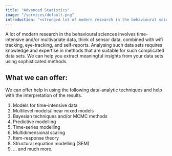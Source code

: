 ```yaml
---
title: "Advanced Statistics"
image: "/services/default.png"
introduction: "<strong>A lot of modern research in the behavioural sciences involves time-intensive and/or multivariate data, think of sensor data, combined with wifi tracking, eye-tracking, and self-reports.</strong> Analysing such data sets requires knowledge and expertise in methods that are suitable for such complicated data sets. We can help you extract meaningful insights from your data sets using sophisticated methods."
---
```


A lot of modern research in the behavioural sciences involves time-intensive and/or multivariate data, think of sensor data, combined with wifi tracking, eye-tracking, and self-reports. Analysing such data sets requires knowledge and expertise in methods that are suitable for such complicated data sets. We can help you extract meaningful insights from your data sets using sophisticated methods.

## What we can offer:

We can offer help in using the following data-analytic techniques and help with the interpretation of the results.

1. Models for time-intensive data
2. Multilevel models/linear mixed models
3. Bayesian techniques and/or MCMC methods
4. Predictive modelling
5. Time-series modelling
6. Multidimensional scaling
7. Item-response theory
8. Structural equation modelling (SEM)
9. ... and much more.



